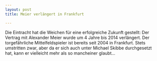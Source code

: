 ```yaml
---
layout: post
title: Meier verlängert in Frankfurt

---
```


Die Eintracht hat die Weichen für eine erfolgreiche Zukunft gestellt: Der Vertrag mit Alexander Meier wurde um 4 Jahre bis 2014 verlängert. Der torgefährliche Mittelfeldspieler ist bereits seit 2004 in Frankfurt. Stets umstritten zwar, aber da er sich auch unter Michael Skibbe durchgesetzt hat, kann er vielleicht mehr als so mancheiner glaubt...


